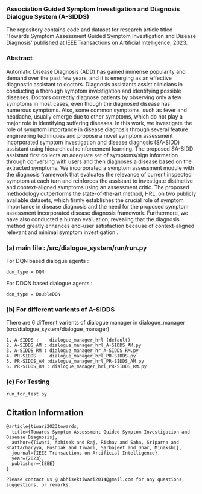 ### Association Guided Symptom Investigation and Diagnosis Dialogue System (A-SIDDS)
The repository contains code and dataset for research article titled 'Towards Symptom Assessment Guided Symptom Investigation and Disease Diagnosis' published at IEEE Transactions on Artificial Intelligence, 2023.

### Abstract
Automatic Disease Diagnosis (ADD) has gained immense popularity and demand over the past few years, and it is emerging as an effective diagnostic assistant to doctors. Diagnosis assistants assist clinicians in conducting a thorough symptom investigation and identifying possible diseases. Doctors correctly diagnose patients by observing only a few symptoms in most cases, even though the diagnosed disease has numerous symptoms. Also, some common symptoms, such as fever and headache, usually emerge due to other symptoms, which do not play a major role in identifying suffering diseases. In this work, we investigate the role of symptom importance in disease diagnosis through several feature engineering techniques and propose a novel symptom assessment incorporated symptom investigation and disease diagnosis (SA-SIDD) assistant using hierarchical reinforcement learning. The proposed SA-SIDD assistant first collects an adequate set of symptoms/sign information through conversing with users and then diagnoses a disease based on the extracted symptoms. We incorporated a symptom assessment module with the diagnosis framework that evaluates the relevance of current inspected symptom at each turn and reinforces the assistant to investigate distinctive and context-aligned symptoms using an assessment critic. The proposed methodology outperforms the state-of-the-art method, HRL, on two publicly available datasets, which firmly establishes the crucial role of symptom importance in disease diagnosis and the need for the proposed symptom assessment incorporated disease diagnosis framework. Furthermore, we have also conducted a human evaluation, revealing that the diagnosis method greatly enhances end-user satisfaction because of context-aligned relevant and minimal symptom investigation .


### (a) main file  : /src/dialogue_system/run/run.py

For DQN based dialogue agents :

	dqn_type = DQN

For DDQN based dialogue agents :

	dqn_type = DoubleDQN


### (b) For different varients of A-SIDDS

There are 6 different varients of dialogue manager in dialogue_manager (src/dialogue_system/dialogue_manager)

	1. A-SIDDS :    dialogue_manager_hrl (default)
	2. A-SIDDS_AM : dialogue_manager_hrl_A-SIDDS_AM.py
	3. A-SIDDS_RM : dialogue_manager_hr_A-SIDDS_RM.py
	4. PR-SIDDS :   dialogue_manager_hrl_PR-SIDDS.py
	5. PR-SIDDS_AM :dialogue_manager_hrl_PR-SIDDS_AM.py
	6. PR-SIDDS_RM : dialogue_manager_hrl_PR-SIDDS_RM.py

### (c) For Testing

	run_for_test.py

## Citation Information 
~~~~
@article{tiwari2023towards,
  title={Towards Symptom Assessment Guided Symptom Investigation and Disease Diagnosis},
  author={Tiwari, Abhisek and Raj, Rishav and Saha, Sriparna and Bhattacharyya, Pushpak and Tiwari, Sarbajeet and Dhar, Minakshi},
  journal={IEEE Transactions on Artificial Intelligence},
  year={2023},
  publisher={IEEE}
}

Please contact us @ abhisektiwari2014@gmail.com for any questions, suggestions, or remarks.
